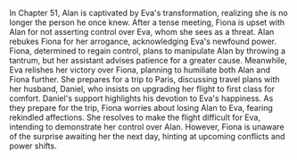 In Chapter 51, Alan is captivated by Eva's transformation, realizing she is no longer the person he once knew. After a tense meeting, Fiona is upset with Alan for not asserting control over Eva, whom she sees as a threat. Alan rebukes Fiona for her arrogance, acknowledging Eva's newfound power. Fiona, determined to regain control, plans to manipulate Alan by throwing a tantrum, but her assistant advises patience for a greater cause. Meanwhile, Eva relishes her victory over Fiona, planning to humiliate both Alan and Fiona further. She prepares for a trip to Paris, discussing travel plans with her husband, Daniel, who insists on upgrading her flight to first class for comfort. Daniel's support highlights his devotion to Eva's happiness. As they prepare for the trip, Fiona worries about losing Alan to Eva, fearing rekindled affections. She resolves to make the flight difficult for Eva, intending to demonstrate her control over Alan. However, Fiona is unaware of the surprise awaiting her the next day, hinting at upcoming conflicts and power shifts.